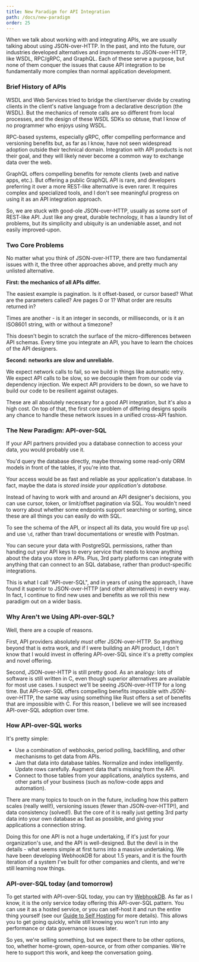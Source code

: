 ```yaml
---
title: New Paradigm for API Integration
path: /docs/new-paradigm
order: 25
---
```


When we talk about working with and integrating APIs,
we are usually talking about using JSON-over-HTTP.
In the past, and into the future,
our industries developed alternatives and improvements to JSON-over-HTTP,
like WSDL, RPC/gRPC, and GraphQL. Each of these serve a purpose,
but none of them conquer the issues that cause API integration
to be fundamentally more complex than normal application development.

<a id="history"></a>

### Brief History of APIs

WSDL and Web Services tried to bridge the client/server divide by creating clients
in the client's native language from a declarative description (the WSDL).
But the mechanics of remote calls are so different from local processes,
and the design of these WSDL SDKs so obtuse, that I know of no programmer
who enjoys using WSDL.

RPC-based systems, especially gRPC, offer compelling performance and versioning benefits
but, as far as I know, have not seen widespread adoption outside their technical domain.
Integration with API products is not their goal, and they will likely never become
a common way to exchange data over the web.

GraphQL offers compelling benefits for remote clients (web and native apps, etc.).
But offering a public GraphQL API is rare, and developers preferring it over
a more REST-like alternative is even rarer. It requires complex and specialized tools,
and I don't see meaningful progress on using it as an API integration approach.

So, we are stuck with good-ole JSON-over-HTTP, usually as some sort of REST-like API.
Just like any great, durable technology, it has a laundry list of problems,
but its simplicity and ubiquity is an undeniable asset, and not easily improved-upon.

<a id="core-problems"></a>

### Two Core Problems

No matter what you think of JSON-over-HTTP, there are two fundamental issues with it,
the three other approaches above, and pretty much any unlisted alternative.

**First: the mechanics of all APIs differ.**

The easiest example is pagination. Is it offset-based, or cursor based?
What are the parameters called? Are pages 0 or 1? What order are results returned in?

Times are another - is it an integer in seconds, or milliseconds, or is it an ISO8601 string,
with or without a timezone?

This doesn't begin to scratch the surface of the micro-differences between API schemas.
Every time you integrate an API, you have to learn the choices of the API designers.

**Second: networks are slow and unreliable.**

We expect network calls to fail, so we build in things like automatic retry.
We expect API calls to be slow, so we decouple them from our code via dependency injection.
We expect API providers to be down, so we have to build our code to be resilient against outages.

These are all absolutely necessary for a good API integration,
but it's also a high cost. On top of that, the first core problem of differing designs
spoils any chance to handle these network issues in a unified cross-API fashion.

<a id="api-over-sql"></a>

### The New Paradigm: API-over-SQL

If your API partners provided you a database connection to access your data,
you would probably use it.

You'd query the database directly, maybe throwing some read-only ORM models
in front of the tables, if you're into that.

Your access would be as fast and reliable as your application's database.
In fact, maybe the data is *stored inside your application's database.*

Instead of having to work with and around an API designer's decisions,
you can use cursor, token, or limit/offset pagination via SQL.
You wouldn't need to worry about whether some endpoints
support searching or sorting, since these are all things you can easily do with SQL.

To see the schema of the API, or inspect all its data,
you would fire up `psql` and use `\d`,
rather than trawl documentations or wrestle with Postman.

You can secure your data with PostgreSQL permissions,
rather than handing out your API keys to every service that needs to know
anything about the data you store in APIs.
Plus, 3rd party platforms can integrate with anything
that can connect to an SQL database, rather than product-specific integrations.

This is what I call "API-over-SQL",
and in years of using the approach,
I have found it superior to JSON-over-HTTP (and other alternatives)
in every way. In fact, I continue to find new uses and benefits
as we roll this new paradigm out on a wider basis.

<a id="blockers"></a>

### Why Aren't we Using API-over-SQL?

Well, there are a couple of reasons.

First, API providers absolutely *must* offer JSON-over-HTTP.
So anything beyond that is extra work,
and if I were building an API product, I don't know that I would invest in offering
API-over-SQL since it's a pretty complex and novel offering.

Second, JSON-over-HTTP is still pretty good.
As an analogy: lots of software is still written in C,
even though superior alternatives are available for most use cases.
I suspect we'll be seeing JSON-over-HTTP for a long time.
But API-over-SQL offers compelling benefits impossible with JSON-over-HTTP,
the same way using something like Rust offers a set of benefits that are impossible with C.
For this reason, I believe we will see increased API-over-SQL adoption over time.

<a id="how-it-works"></a>

### How API-over-SQL works

It's pretty simple:

- Use a combination of webhooks, period polling, backfilling,
  and other mechanisms to get data from APIs.
- Jam that data into database tables. Normalize and index intelligently.
  Update rows carefully. Augment data that's missing from the API.
- Connect to those tables from your applications, analytics systems,
  and other parts of your business (such as no/low-code apps and automation).

There are many topics to touch on in the future,
including how this pattern scales (really well!),
versioning issues (fewer than JSON-over-HTTP!),
and data consistency (solved!). But the core of it is really just
getting 3rd party data into your own database as fast as possible,
and giving your applications a connection string.

Doing this for one API is not a huge undertaking,
if it's just for your organization's use, and the API is well-designed.
But the devil is in the details - what seems simple at first turns into
a massive undertaking. We have been developing WebhookDB for about 1.5 years,
and it is the fourth iteration of a system I've built for other companies and clients,
and we're still learning now things.

<a id="today-and-tomorrow"></a>

### API-over-SQL today (and tomorrow)

To get started with API-over-SQL today, you can try [WebhookDB](/get-started).
As far as I know, it is the only service today offering this API-over-SQL pattern.
You can use it as a hosted service, or you can self-host it and run the entire thing yourself
(see our [Guide to Self Hosting](/docs/self-hosting) for more details).
This allows you to get going quickly,
while still knowing you won't run into any performance or data governance issues later.

So yes, we're selling something, but we expect there to be other options, too,
whether home-grown, open-source, or from other companies.
We're here to support this work, and keep the conversation going.
